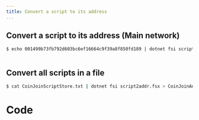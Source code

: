 ```yaml
---
title: Convert a script to its address
...
```



## Convert a script to its address (Main network)

```bash
$ echo 001499b73fb792d603bc6ef16664c9f39a8f850fd189 | dotnet fsi script2addr.fsx
```

```{.sh cmd="sh -c \"echo 001499b73fb792d603bc6ef16664c9f39a8f850fd189\" | dotnet fsi {{SOURCE_DIRECTORY}}/src/scripts/script2addr.fsx"}

```

## Convert all scripts in a file

```bash
$ cat CoinJoinScriptStore.txt | dotnet fsi script2addr.fsx > CoinJoinAddresses.txt
```

# Code

```{.fsx include="{{SOURCE_DIRECTORY}}/src/scripts/script2addr.fsx"}
```


